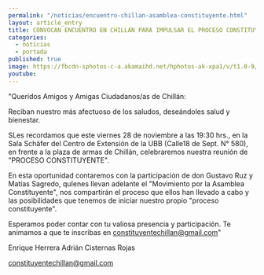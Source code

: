 ```yaml
---
permalink: "/noticias/encuentro-chillan-asamblea-constituyente.html"
layout: article_entry
title: CONVOCAN ENCUENTRO EN CHILLÁN PARA IMPULSAR EL PROCESO CONSTITUYENTE.
categories: 
  - noticias
  - portada
published: true
image: https://fbcdn-sphotos-c-a.akamaihd.net/hphotos-ak-xpa1/v/t1.0-9/10350354_10152834008936397_1210076032516805805_n.jpg?oh=da69b663c2049e1cfb63920acba52b1a&oe=54D9C897&__gda__=1423043201_0667adbaab7845ab61943d2042d0b85a
youtube: 
---
```


"Queridos Amigos y Amigas Ciudadanos/as de Chillán:

Reciban nuestro más afectuoso de los saludos, deseándoles salud y bienestar.

SLes recordamos que este viernes 28 de noviembre a las 19:30 hrs., en la Sala Schäfer del Centro de Extensión de la UBB (Calle18 de Sept. N° 580), en frente a la plaza de armas de Chillán, celebraremos nuestra reunión de "PROCESO CONSTITUYENTE".

En esta oportunidad contaremos con la participación de don Gustavo Ruz y Matías Sagredo, quIenes llevan adelante el "Movimiento por la Asamblea Constituyente", nos compartirán el proceso que ellos han llevado a cabo y las posibilidades que tenemos de iniciar nuestro propio "proceso constituyente".

Esperamos poder contar con tu valiosa presencia y participación. Te animamos a que te inscribas en constituyentechillan@gmail.com"

Enrique Herrera
Adrián Cisternas Rojas

constituyentechillan@gmail.com
